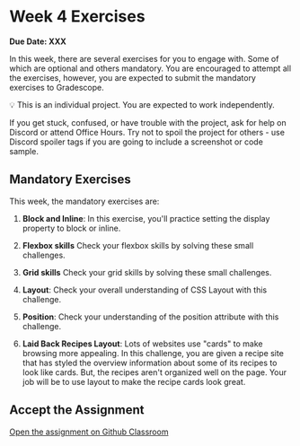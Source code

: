 # Week 4 Exercises

**Due Date: XXX**

In this week, there are several exercises for you to engage with. Some of which are optional and others mandatory. You are encouraged to attempt all the exercises, however, you are expected to submit the mandatory exercises to Gradescope.

<aside>


💡 This is an individual project. You are expected to work independently.

If you get stuck, confused, or have trouble with the project, ask for help on Discord or attend Office Hours. Try not to spoil the project for others - use Discord spoiler tags if you are going to include a screenshot or code sample.

</aside>

## Mandatory Exercises

This week, the mandatory exercises are:

1. **Block and Inline**: In this exercise, you'll practice setting the display property to block or inline. 

2. **Flexbox skills** Check your flexbox skills by solving these small challenges.

3. **Grid skills** Check your grid skills by solving these small challenges.

4. **Layout**: Check your overall understanding of CSS Layout with this challenge.

5. **Position**: Check your understanding of the position attribute with this challenge.

6. **Laid Back Recipes Layout**: Lots of websites use "cards" to make browsing more appealing. In this challenge, you are given a recipe site that has styled the overview information about some of its recipes to look like cards. But, the recipes aren't organized well on the page. Your job will be to use layout to make the recipe cards look great.

## Accept the Assignment

[Open the assignment on Github Classroom](https://classroom.github.com/a/kKcf5Lf7)
